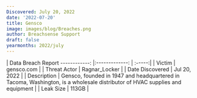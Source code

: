 ```yaml
---
Discovered: July 20, 2022
date: '2022-07-20'
title: Gensco
image: images/blog/Breaches.png
author: Breachsense Support
draft: false
yearmonths: 2022/july
---
```



| Data Breach Report
------------:     |:-------------:    | :-----:|
| Victim      | gensco.com      | 
| Threat Actor      | Ragnar_Locker      | 
| Date Discovered      | Jul 20, 2022      | 
| Description      | Gensco, founded in 1947 and headquartered in Tacoma, Washington, is a wholesale distributor of HVAC supplies and equipment      | 
| Leak Size      | 113GB      | 

